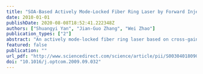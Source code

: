 ```yaml
---
title: "SOA-Based Actively Mode-Locked Fiber Ring Laser by Forward Injecting an External Pulse Train"
date: 2010-01-01
publishDate: 2020-08-08T18:52:41.222348Z
authors: ["Shuangyi Yan", "Jian-Guo Zhang", "Wei Zhao"]
publication_types: ["2"]
abstract: "An actively mode-locked fiber ring laser based on cross-gain modulation (XGM) in a semiconductor optical amplifier (SOA) is demonstrated to operate stably with a simple configuration. By forward injecting an easily-generated external pulse train, the mode-locked fiber laser can generate an optical-pulse sequence with pulsewidth about 6 ps and average output power about 7.9 mW. The output pulses show an ultra-low RMS jitter about 70.7 fs measured by a RF spectrum analyzer. The use of the proposed forward-injection configuration can realize the repetition-rate tunability from 1 to 15 GHz for the generated optical-pulse sequences. By employing a wavelength-tunable optical band-pass filter in the laser cavity, the operation wavelength of the designed SOA-based actively mode-locked fiber laser can be tuned continuously in a wide span between 1528 and 1565 nm. The parameters of external-injection optical pulses are studied experimentally to optimize the mode-locked fiber laser."
featured: false
publication: ""
url_pdf: "http://www.sciencedirect.com/science/article/pii/S0030401809008906"
doi: "10.1016/j.optcom.2009.09.032"
---
```


